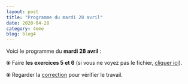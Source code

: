 ```yaml
---
layout: post
title: "Programme du mardi 28 avril"
date: 2020-04-28
category: 4eme
blog: blog4
---
```


Voici le programme du <b>mardi 28 avril</b> :

⦿ Faire <strong>les exercices 5 et 6</strong> (si vous ne voyez pas le fichier, <a href="/exercices/4eme/4eme_exercices_mardi_28_avril_2020.pdf">cliquer ici</a>).

<object data="/exercices/4eme/4eme_exercices_mardi_28_avril_2020.pdf" width="100%" height="500" type='application/pdf'></object>

⦿ Regarder la <a class="correction" href="/exercices/4eme/4eme_exercices_mardi_28_avril_2020_corrections.pdf" width="100%" height="500" type='application/pdf'>correction</a> pour vérifier le travail.
